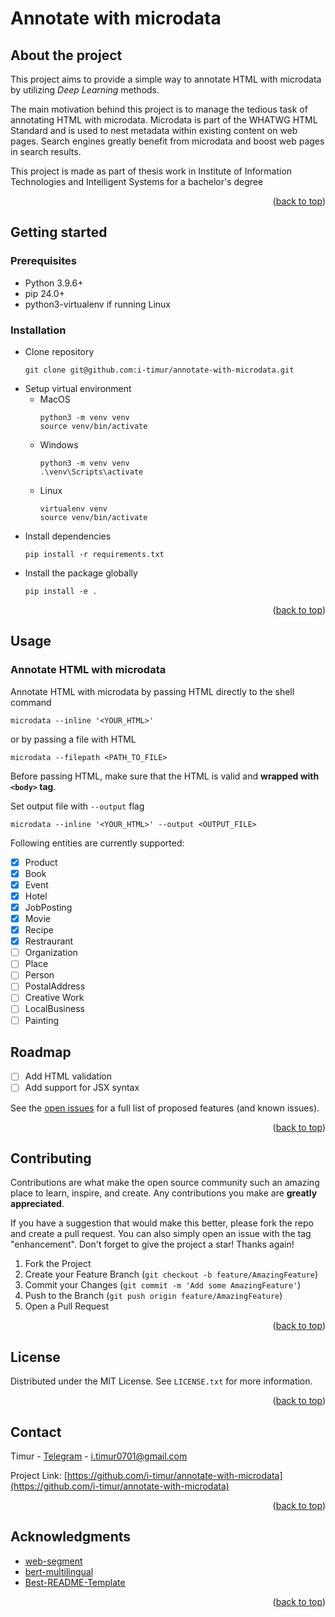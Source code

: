 <a name="readme-top"></a>

# Annotate with microdata

## About the project

This project aims to provide a simple way to annotate HTML with microdata by utilizing *Deep Learning* methods.

The main motivation behind this project is to manage the tedious task of annotating HTML with microdata. Microdata is part of the WHATWG HTML Standard and is used to nest metadata within existing content on web pages. Search engines greatly benefit from microdata and boost web pages in search results.

This project is made as part of thesis work in Institute of Information Technologies and Intelligent Systems for a bachelor's degree

<p align="right">(<a href="#readme-top">back to top</a>)</p>

## Getting started

### Prerequisites

- Python 3.9.6+
- pip 24.0+
- python3-virtualenv if running Linux

### Installation

- Clone repository
  ```shell
  git clone git@github.com:i-timur/annotate-with-microdata.git
  ```
- Setup virtual environment
  - MacOS
    ```shell
    python3 -m venv venv
    source venv/bin/activate
    ```
  - Windows
    ```shell
    python3 -m venv venv
    .\venv\Scripts\activate
    ```
  - Linux
    ```shell
    virtualenv venv
    source venv/bin/activate
    ```
- Install dependencies
  ```shell
  pip install -r requirements.txt
  ```
- Install the package globally
  ```shell
  pip install -e .
  ```

<p align="right">(<a href="#readme-top">back to top</a>)</p>

## Usage

### Annotate HTML with microdata

Annotate HTML with microdata by passing HTML directly to the shell command

```shell
microdata --inline '<YOUR_HTML>'
```

or by passing a file with HTML

```shell
microdata --filepath <PATH_TO_FILE>
```

Before passing HTML, make sure that the HTML is valid and **wrapped with `<body>` tag**.

Set output file with `--output` flag

```shell
microdata --inline '<YOUR_HTML>' --output <OUTPUT_FILE>
```

Following entities are currently supported:
- [X] Product
- [X] Book
- [X] Event
- [X] Hotel
- [X] JobPosting
- [X] Movie
- [X] Recipe
- [X] Restraurant
- [ ] Organization
- [ ] Place
- [ ] Person
- [ ] PostalAddress
- [ ] Creative Work
- [ ] LocalBusiness
- [ ] Painting

## Roadmap

- [ ] Add HTML validation
- [ ] Add support for JSX syntax

See the [open issues](https://github.com/i-timur/annotate-with-microdata/issues) for a full list of proposed features (and known issues).

<p align="right">(<a href="#readme-top">back to top</a>)</p>

## Contributing

Contributions are what make the open source community such an amazing place to learn, inspire, and create. Any contributions you make are **greatly appreciated**.

If you have a suggestion that would make this better, please fork the repo and create a pull request. You can also simply open an issue with the tag "enhancement".
Don't forget to give the project a star! Thanks again!

1. Fork the Project
2. Create your Feature Branch (`git checkout -b feature/AmazingFeature`)
3. Commit your Changes (`git commit -m 'Add some AmazingFeature'`)
4. Push to the Branch (`git push origin feature/AmazingFeature`)
5. Open a Pull Request

<p align="right">(<a href="#readme-top">back to top</a>)</p>

## License

Distributed under the MIT License. See `LICENSE.txt` for more information.

<p align="right">(<a href="#readme-top">back to top</a>)</p>

## Contact

Timur - [Telegram](https://t.me/i_timur) - [i.timur0701@gmail.com](mailto:i.timur0701@gmail.com)

Project Link: [https://github.com/i-timur/annotate-with-microdata](https://github.com/i-timur/annotate-with-microdata)

<p align="right">(<a href="#readme-top">back to top</a>)</p>

## Acknowledgments

- [web-segment](https://github.com/liaocyintl/web-segment)
- [bert-multilingual](https://github.com/google-research/bert/blob/master/multilingual.md)
- [Best-README-Template](https://github.com/othneildrew/Best-README-Template)

<p align="right">(<a href="#readme-top">back to top</a>)</p>
